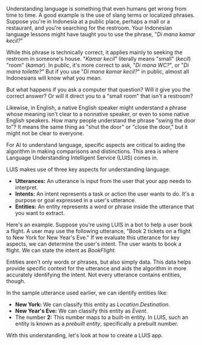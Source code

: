 Understanding language is something that even humans get wrong from time to time. A good example is the use of slang terms or localized phrases. Suppose you're in Indonesia at a public place, perhaps a mall or a restaurant, and you're searching for the restroom. Your Indonesian language lessons might have taught you to use the phrase, "*Di mana kamar kecil?*"

While this phrase is technically correct, it applies mainly to seeking the restroom in someone's house. "*Kamar kecil*" literally means "small" (*kecil*) "room" (*kamar*). In public, it's more correct to ask, "*Di mana WC?*", or "*Di mana toilette?*" But if you use "*Di mana kamar kecil?*" in public, almost all Indonesians will know what you mean.

But what happens if you ask a computer that question? Will it give you the correct answer? Or will it direct you to a "small room" that isn't a restroom?

Likewise, in English, a native English speaker might understand a phrase whose meaning isn't clear to a nonnative speaker, or even to some native English speakers. How many people understand the phrase "swing the door to"? It means the same thing as "shut the door" or "close the door," but it might not be clear to everyone.

For AI to understand language, specific aspects are critical to aiding the algorithm in making comparisons and distinctions. This area is where Language Understanding Intelligent Service (LUIS) comes in.

LUIS makes use of three key aspects for understanding language:

- **Utterances:** An utterance is input from the user that your app needs to interpret.
- **Intents:** An intent represents a task or action the user wants to do. It's a purpose or goal expressed in a user's utterance.
- **Entities:** An entity represents a word or phrase inside the utterance that you want to extract.

Here's an example. Suppose you're using LUIS in a bot to help a user book a flight. A user may use the following utterance, "Book 2 tickets on a flight to New York for New Year's Eve." If we evaluate this utterance for key aspects, we can determine the user's intent. The user wants to book a flight. We can state the intent as *BookFlight*.

Entities aren't only words or phrases, but also simply data. This data helps provide specific context for the utterance and aids the algorithm in more accurately identifying the intent. Not every utterance contains entities, though.

In the sample utterance used earlier, we can identify entities like:

- **New York:** We can classify this entity as _Location.Destination_.
- **New Year's Eve:** We can classify this entity as _Event_.
- The number **2:** This number maps to a built-in entity. In LUIS, such an entity is known as a _prebuilt entity_, specifically a prebuilt number.

With this understanding, let's look at how to create a LUIS app.